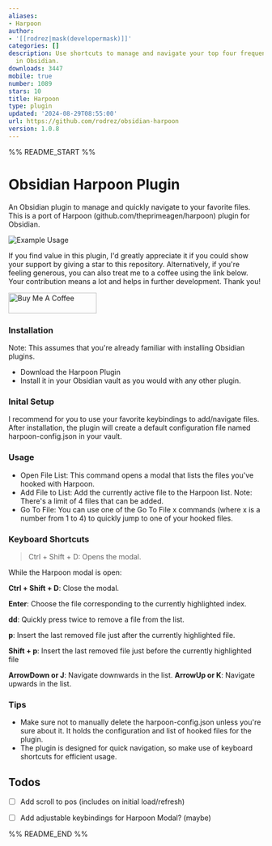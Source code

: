 ```yaml
---
aliases:
- Harpoon
author:
- '[[rodrez|mask(developermask)]]'
categories: []
description: Use shortcuts to manage and navigate your top four frequently-used files
  in Obsidian.
downloads: 3447
mobile: true
number: 1089
stars: 10
title: Harpoon
type: plugin
updated: '2024-08-29T08:55:00'
url: https://github.com/rodrez/obsidian-harpoon
version: 1.0.8
---
```


%% README_START %%

# Obsidian Harpoon Plugin

An Obsidian plugin to manage and quickly navigate to your favorite files.
This is a port of Harpoon (github.com/theprimeagen/harpoon) plugin for Obsidian.

![Example Usage](https://raw.githubusercontent.com/rodrez/obsidian-harpoon/HEAD/sample.gif)

If you find value in this plugin, I'd greatly appreciate it if you could show your support by giving a star to this repository. Alternatively, if you're feeling generous, you can also treat me to a coffee using the link below. Your contribution means a lot and helps in further development. Thank you!

<a href="https://www.buymeacoffee.com/devmask" target="_blank"><img src="https://cdn.buymeacoffee.com/buttons/default-orange.png" alt="Buy Me A Coffee" height="41" width="174"></a>

### Installation

Note: This assumes that you're already familiar with installing Obsidian plugins.

* Download the Harpoon Plugin
* Install it in your Obsidian vault as you would with any other plugin.

### Inital Setup

I recommend for you to use your favorite keybindings to add/navigate files.
After installation, the plugin will create a default configuration file named harpoon-config.json in your vault.

### Usage

* Open File List: This command opens a modal that lists the files you've hooked with Harpoon.
* Add File to List: Add the currently active file to the Harpoon list. Note: There's a limit of 4 files that can be added.
* Go To File: You can use one of the Go To File x commands (where x is a number from 1 to 4) to quickly jump to one of your hooked files.

### Keyboard Shortcuts


> Ctrl + Shift + D: Opens the modal.

While the Harpoon modal is open:

**Ctrl + Shift + D**: Close the modal.

**Enter**: Choose the file corresponding to the currently highlighted index.

**dd**: Quickly press twice to remove a file from the list.

**p**: Insert the last removed file just after the currently highlighted file.

**Shift + p**: Insert the last removed file just before the currently highlighted file

**ArrowDown or J**: Navigate downwards in the list.
**ArrowUp or K**: Navigate upwards in the list.

### Tips

* Make sure not to manually delete the harpoon-config.json unless you're sure about it. It holds the configuration and list of hooked files for the plugin.
* The plugin is designed for quick navigation, so make use of keyboard shortcuts for efficient usage.

## Todos

- [ ] Add scroll to pos (includes on initial load/refresh)
- [ ] Add adjustable keybindings for Harpoon Modal? (maybe)


%% README_END %%